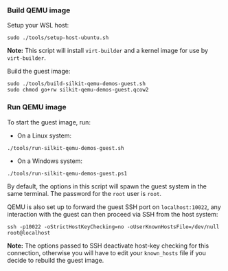 ### Build QEMU image
Setup your WSL host:

    sudo ./tools/setup-host-ubuntu.sh

**Note:** This script will install ``virt-builder`` and a kernel image for use by ``virt-builder``.

Build the guest image:

    sudo ./tools/build-silkit-qemu-demos-guest.sh
    sudo chmod go+rw silkit-qemu-demos-guest.qcow2


### Run QEMU image
To start the guest image, run:
- On a Linux system:
```
./tools/run-silkit-qemu-demos-guest.sh
```

- On a Windows system:
```
./tools/run-silkit-qemu-demos-guest.ps1
```

By default, the options in this script will spawn the guest system in the same terminal. The password for the ``root``
user is ``root``.

QEMU is also set up to forward the guest SSH port on ``localhost:10022``, any interaction with the guest can then
proceed via SSH from the host system:

    ssh -p10022 -oStrictHostKeyChecking=no -oUserKnownHostsFile=/dev/null root@localhost

**Note:** The options passed to SSH deactivate host-key checking for this connection, otherwise you will have to edit your
``known_hosts`` file if you decide to rebuild the guest image.